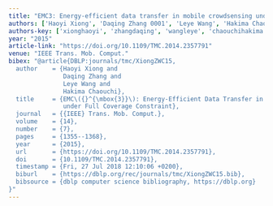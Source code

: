 ```yaml
---
title: "EMC3: Energy-efficient data transfer in mobile crowdsensing under full coverage constraint"
authors: ['Haoyi Xiong', 'Daqing Zhang 0001', 'Leye Wang', 'Hakima Chaouchi']
authors-key: ['xionghaoyi', 'zhangdaqing', 'wangleye', 'chaouchihakima']
year: "2015"
article-link: "https://doi.org/10.1109/TMC.2014.2357791"
venue: "IEEE Trans. Mob. Comput."
bibex: "@article{DBLP:journals/tmc/XiongZWC15,
  author    = {Haoyi Xiong and
               Daqing Zhang and
               Leye Wang and
               Hakima Chaouchi},
  title     = {EMC\({}^{\mbox{3}}\): Energy-Efficient Data Transfer in Mobile Crowdsensing
               under Full Coverage Constraint},
  journal   = {{IEEE} Trans. Mob. Comput.},
  volume    = {14},
  number    = {7},
  pages     = {1355--1368},
  year      = {2015},
  url       = {https://doi.org/10.1109/TMC.2014.2357791},
  doi       = {10.1109/TMC.2014.2357791},
  timestamp = {Fri, 27 Jul 2018 12:10:06 +0200},
  biburl    = {https://dblp.org/rec/journals/tmc/XiongZWC15.bib},
  bibsource = {dblp computer science bibliography, https://dblp.org}
}"
---
```

